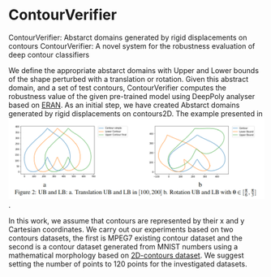 # ContourVerifier
ContourVerifier: Abstarct domains generated by rigid displacements on contours
ContourVerifier: A novel system for the robustness evaluation of deep contour classifiers

We define the appropriate abstarct domains with Upper and Lower bounds of the shape perturbed with a translation or rotation.
Given this abstract domain, and a set of test contours, ContourVerifier computes the robustness value of the given pre-trained model using DeepPoly analyser based on [ERAN](https://github.com/eth-sri/eran). 
As an initial step, we have created Abstarct domains generated by rigid displacements on contours2D.
The example presented in ![figure](https://github.com/ImenSmatiENSI/ContourVerifier/blob/main/translation%26rotationattacks.png).

In this work, we assume that contours are represented by their x and y Cartesian coordinates.
We carry out our experiments based on two contours datasets, the first is MPEG7 existing contour dataset and the second is a contour dataset generated from
MNIST numbers using a mathematical morphology based on [2D-contours dataset](https://github.com/OueslatiRania/2D-contours-dataset).
We suggest setting the number of points to 120 points for the investigated datasets.
